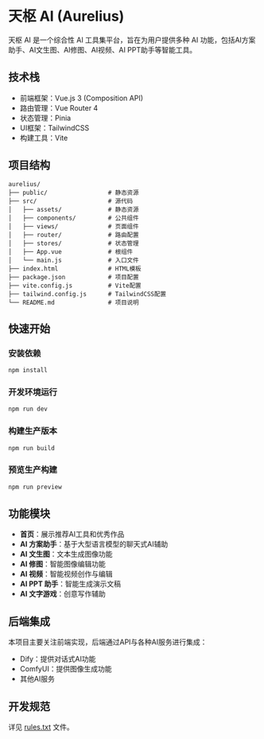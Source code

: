 # 天枢 AI (Aurelius)

天枢 AI 是一个综合性 AI 工具集平台，旨在为用户提供多种 AI 功能，包括AI方案助手、AI文生图、AI修图、AI视频、AI PPT助手等智能工具。

## 技术栈

- 前端框架：Vue.js 3 (Composition API)
- 路由管理：Vue Router 4
- 状态管理：Pinia
- UI框架：TailwindCSS
- 构建工具：Vite

## 项目结构

```
aurelius/
├── public/                 # 静态资源
├── src/                    # 源代码
│   ├── assets/             # 静态资源
│   ├── components/         # 公共组件
│   ├── views/              # 页面组件
│   ├── router/             # 路由配置
│   ├── stores/             # 状态管理
│   ├── App.vue             # 根组件
│   └── main.js             # 入口文件
├── index.html              # HTML模板
├── package.json            # 项目配置
├── vite.config.js          # Vite配置
├── tailwind.config.js      # TailwindCSS配置
└── README.md               # 项目说明
```

## 快速开始

### 安装依赖

```bash
npm install
```

### 开发环境运行

```bash
npm run dev
```

### 构建生产版本

```bash
npm run build
```

### 预览生产构建

```bash
npm run preview
```

## 功能模块

- **首页**：展示推荐AI工具和优秀作品
- **AI 方案助手**：基于大型语言模型的聊天式AI辅助
- **AI 文生图**：文本生成图像功能
- **AI 修图**：智能图像编辑功能
- **AI 视频**：智能视频创作与编辑
- **AI PPT 助手**：智能生成演示文稿
- **AI 文字游戏**：创意写作辅助

## 后端集成

本项目主要关注前端实现，后端通过API与各种AI服务进行集成：

- Dify：提供对话式AI功能
- ComfyUI：提供图像生成功能
- 其他AI服务

## 开发规范

详见 [rules.txt](./rules.txt) 文件。 